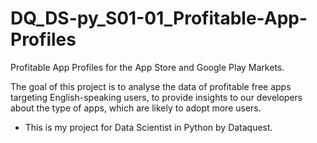 # DQ_DS-py_S01-01_Profitable-App-Profiles
Profitable App Profiles for the App Store and Google Play Markets. 

The goal of this project is to analyse the data of profitable free apps targeting English-speaking users, to provide insights to our developers about the type of apps, which are likely to adopt more users.

- This is my project for Data Scientist in Python by Dataquest.
